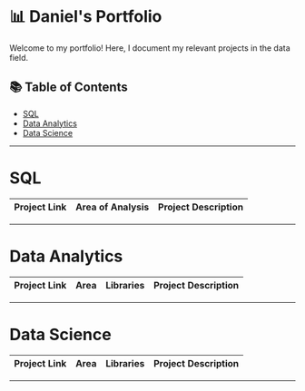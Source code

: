 # 📊 Daniel's Portfolio

Welcome to my portfolio! Here, I document my relevant projects in the data field.

## 📚 Table of Contents
- [SQL](#sql)
- [Data Analytics](#data-analytics)
- [Data Science](#data-science)

***

# SQL
| Project Link | Area of Analysis  | Project Description |
|---|---|---|

***
# Data Analytics
| Project Link | Area | Libraries | Project Description |
|---|---|---|---|

***
# Data Science 
| Project Link | Area | Libraries | Project Description |
|---|---|---|---|

***

